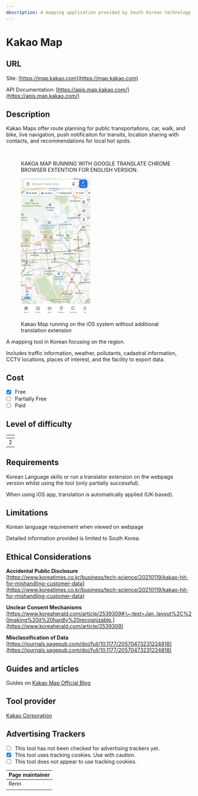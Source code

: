 ```yaml
---
description: A mapping application provided by South Korean technology company Kakao Corp.
---
```


# Kakao Map

## URL

Site: [https://map.kakao.com](https://map.kakao.com)

API Documentation: [https://apis.map.kakao.com/](https://apis.map.kakao.com/)

## Description

Kakao Maps offer route planning for public transportations, car, walk, and bike, live navigation, push notificaiton for transits, location sharing with contacts, and recommendations for local hot spots.

<figure><img src=".gitbook/assets/Kakao.JPG" alt=""><figcaption><p>KAKOA MAP RUNNING WITH GOOGLE TRANSLATE CHROME BROWSER EXTENTION FOR ENGLISH VERSION.</p></figcaption></figure>

<figure><img src=".gitbook/assets/IMG_6448.jpeg" alt="" width="188"><figcaption><p>Kakao Map running on the iOS system without additional translation extension</p></figcaption></figure>

A mapping tool in Korean focusing on the region.

Includes traffic information, weather, pollutants, cadastral information, CCTV locations, places of interest, and the facility to export data.

## Cost

* [x] Free
* [ ] Partially Free
* [ ] Paid

## Level of difficulty

<table><thead><tr><th data-type="rating" data-max="5"></th></tr></thead><tbody><tr><td>2</td></tr></tbody></table>

## Requirements

Korean Language skills or run a translator extension on the webpage version whilst using the tool (only partially successful).

When using iOS app, translation is automatically applied (UK-based).

## Limitations

Korean language requirement when viewed on webpage

Detailed information provided is limited to South Korea.

## Ethical Considerations

**Accidental Public Disclosure**\
[https://www.koreatimes.co.kr/business/tech-science/20210119/kakao-hit-for-mishandling-customer-data](https://www.koreatimes.co.kr/business/tech-science/20210119/kakao-hit-for-mishandling-customer-data)

**Unclear Consent Mechanisms**\
[https://www.koreaherald.com/article/2539309#:\~:text=Jan.,layout%2C%20making%20it%20hardly%20recognizable.](https://www.koreaherald.com/article/2539309)

**Misclassification of Data**\
[https://journals.sagepub.com/doi/full/10.1177/20570473231224818](https://journals.sagepub.com/doi/full/10.1177/20570473231224818)

## Guides and articles

Guides on [Kakao Map Official Blog](https://kakaomap.tistory.com/category/%EC%B9%B4%EC%B9%B4%EC%98%A4%EB%A7%B5%20%EC%9D%B4%EC%9A%A9%EA%B0%80%EC%9D%B4%EB%93%9C)

## Tool provider

[Kakao Corporation](https://www.kakaocorp.com/page/)

## Advertising Trackers

* [ ] This tool has not been checked for advertising trackers yet.
* [x] This tool uses tracking cookies. Use with caution.
* [ ] This tool does not appear to use tracking cookies.

| Page maintainer |
| --------------- |
| Renn            |
|                 |
